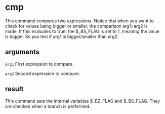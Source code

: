 # cmp

This command compares two expressions. Notice that when you want to check for values being bigger or smaller, the comparison arg1>arg2 is made. If this evaluates to true, the $_BS_FLAG is set to 1, meaning the value is bigger. So you test if arg1 is bigger/smaller than arg2.

## arguments

`arg1` First expression to compare.

`arg2` Second expression to compare.

## result

This command sets the internal variables $_EZ_FLAG and $_BS_FLAG. They are checked when a branch is performed.
